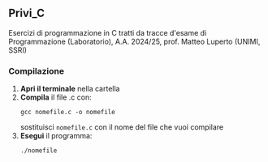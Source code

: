 ## Privi_C

Esercizi di programmazione in C tratti da tracce d'esame di Programmazione (Laboratorio), A.A. 2024/25, prof. Matteo Luperto (UNIMI, SSRI)

### Compilazione

1. **Apri il terminale** nella cartella
2. **Compila** il file .c con:
   ```
   gcc nomefile.c -o nomefile
   ```
   sostituisci `nomefile.c` con il nome del file che vuoi compilare
4. **Esegui** il programma:
     ```
   ./nomefile
     ```
